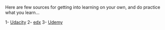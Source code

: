 Here are few sources for getting into learning on your own,
and do practice what you learn...

1- [Udacity](https://www.udacity.com/)
2- [edx](https://www.edx.org/)
3- [Udemy](https://www.udemy.com/)
